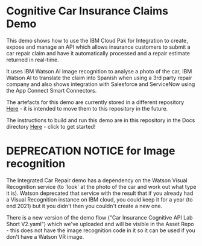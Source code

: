 # Cognitive Car Insurance Claims Demo
This demo shows how to use the IBM Cloud Pak for Integration to create, expose and manage an API which allows insurance customers to submit a car repair claim and have it automatically processed and a repair estimate returned in real-time.

It uses IBM Watson AI image recognition to analyse a photo of the car, IBM Watson AI to translate the claim into Spanish when using a 3rd party repair company and also shows integration with Salesforce and ServiceNow using the App Connect Smart Connectors.

The artefacts for this demo are currently stored in a different repository [Here](https://github.com/IBM/cp4i-demos/tree/main/cognitive-car-insurance-claims) - it is intended to move them to this repository in the future.

The instructions to build and run this demo are in this repository in the Docs directory [Here](Docs/README.md) - click to get started!

# DEPRECATION NOTICE for Image recognition
The Integrated Car Repair demo has a dependency on the Watson Visual Recognition service (to 'look' at the photo of the car and work out what type it is). Watson deprecated that service with the result that if you already had a Visual Recognition instance on IBM cloud, you could keep it for a year (to end 2021) but it you didn't then you couldn't create a new one.

There is a new version of the demo flow ("Car Insurance Cognitive API Lab Short V2.yaml") which we've uploaded and will be visible in the Asset Repo - this does not have the image recognition code in it so it can be used if you don't have a Watson VR image.